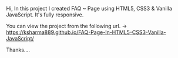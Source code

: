 Hi,
In this project I created FAQ ~ Page using HTML5, CSS3 & Vanilla JavaScript. It's fully responsive. 

You can view the project from the following url.
-> https://ksharma889.github.io/FAQ-Page-In-HTML5-CSS3-Vanilla-JavaScript/

Thanks....